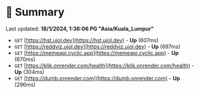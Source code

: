 # 📖 Summary
Last updated: **18/1/2024, 1:36:06 PG "Asia/Kuala_Lumpur"**

- `GET` [https://hst.ujol.dev](https://hst.ujol.dev) - **Up** (607ms)
- `GET` [https://reddviz.ujol.dev](https://reddviz.ujol.dev) - **Up** (697ms)
- `GET` [https://memeapi.cyclic.app](https://memeapi.cyclic.app) - **Up** (670ms)
- `GET` [https://klik.onrender.com/health](https://klik.onrender.com/health) - **Up** (304ms)
- `GET` [https://dumb.onrender.com](https://dumb.onrender.com) - **Up** (296ms)
